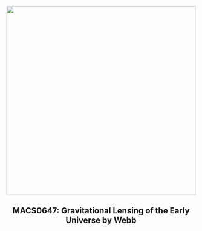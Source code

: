 
<p align="center"><img src="https://apod.nasa.gov/apod/image/2301/MacsClusterLens_Webb_960.jpg" width="500" height="500"></p>
<h2 align="center"> MACS0647: Gravitational Lensing of the Early Universe by Webb </h2>
